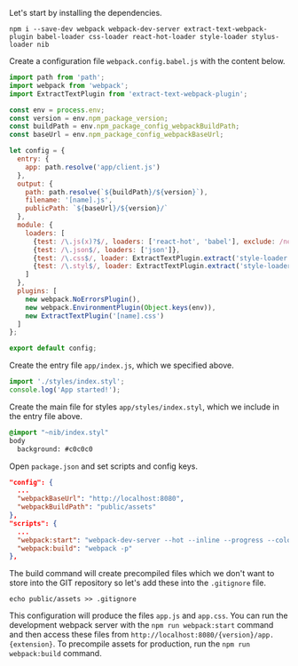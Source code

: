 Let's start by installing the dependencies.

```
npm i --save-dev webpack webpack-dev-server extract-text-webpack-plugin babel-loader css-loader react-hot-loader style-loader stylus-loader nib
```

Create a configuration file `webpack.config.babel.js` with the content below.

```js
import path from 'path';
import webpack from 'webpack';
import ExtractTextPlugin from 'extract-text-webpack-plugin';

const env = process.env;
const version = env.npm_package_version;
const buildPath = env.npm_package_config_webpackBuildPath;
const baseUrl = env.npm_package_config_webpackBaseUrl;

let config = {
  entry: {
    app: path.resolve('app/client.js')
  },
  output: {
    path: path.resolve(`${buildPath}/${version}`),
    filename: '[name].js',
    publicPath: `${baseUrl}/${version}/`
  },
  module: {
    loaders: [
      {test: /\.js(x)?$/, loaders: ['react-hot', 'babel'], exclude: /node_modules/},
      {test: /\.json$/, loaders: ['json']},
      {test: /\.css$/, loader: ExtractTextPlugin.extract('style-loader', 'css-loader')},
      {test: /\.styl$/, loader: ExtractTextPlugin.extract('style-loader', 'css-loader!stylus-loader')},
    ]
  },
  plugins: [
    new webpack.NoErrorsPlugin(),
    new webpack.EnvironmentPlugin(Object.keys(env)),
    new ExtractTextPlugin('[name].css')
  ]
};

export default config;
```

Create the entry file `app/index.js`, which we specified above.

```js
import './styles/index.styl';
console.log('App started!');
```

Create the main file for styles `app/styles/index.styl`, which we include in the entry file above.

```css
@import "~nib/index.styl"
body
  background: #c0c0c0
```

Open `package.json` and set scripts and config keys.

```json
"config": {
  ...
  "webpackBaseUrl": "http://localhost:8080",
  "webpackBuildPath": "public/assets"
},
"scripts": {
  ...
  "webpack:start": "webpack-dev-server --hot --inline --progress --colors",
  "webpack:build": "webpack -p"
},
```

The build command will create precompiled files which we don't want to store into the GIT repository so let's add these into the `.gitignore` file.

```
echo public/assets >> .gitignore
```

This configuration will produce the files `app.js` and `app.css`. You can run the development webpack server with the `npm run webpack:start` command and then access these files from `http://localhost:8080/{version}/app.{extension}`. To precompile assets for production, run the `npm run webpack:build` command.
